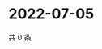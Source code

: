 # 2022-07-05

共 0 条

<!-- BEGIN WEIBO -->
<!-- 最后更新时间 Tue Jul 05 2022 16:19:34 GMT+0800 (China Standard Time) -->

<!-- END WEIBO -->
